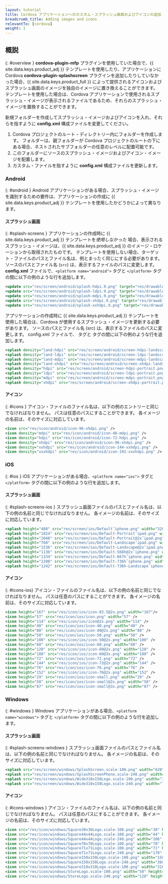 ```yaml
---
layout: tutorial
title: Cordova アプリケーションへのカスタム・スプラッシュ画面およびアイコンの追加
breadcrumb_title: Adding images and icons
relevantTo: [cordova]
weight: 1
---
```

<!-- NLS_CHARSET=UTF-8 -->
## 概説
{: #overview }
**cordova-plugin-mfp** プラグインを使用していた場合で、{{ site.data.keys.product_adj }} テンプレートを使用したり、アプリケーションに Cordova **cordova-plugin-splashscreen** プラグインを追加したりしていなかった場合、{{ site.data.keys.product_full }} によって提供されるアイコンおよびスプラッシュ画面のイメージを独自のイメージに置き換えることができます。 テンプレートを使用した場合は、Cordova アプリケーションで使用されるスプラッシュ・イメージが表示されるファイルであるため、それらのスプラッシュ・イメージを置換することができます。

新規フォルダーを作成してスプラッシュ・イメージおよびアイコンを入れ、それらを指すように **config.xml** 構成ファイルを変更してください。

1. Cordova プロジェクトのルート・ディレクトリー内にフォルダーを作成します。 フォルダーは、親フォルダーが Cordova プロジェクトのルートの下にある場合、ネストされたサブフォルダーの任意のレベルに配置可能です。
2. このフォルダーにソースのスプラッシュ・イメージおよびアイコン・イメージを配置します。
3. カスタム・ファイルを指すように **config.xml** 構成ファイルを更新します。

### Android
{: #android }
Android アプリケーションがある場合、スプラッシュ・イメージを識別するための要件は、アプリケーションの作成に {{ site.data.keys.product_adj }} テンプレートを使用したかどうかによって異なります。

#### スプラッシュ画面
{: #splash-screens }
アプリケーションの作成時に {{ site.data.keys.product_adj }} テンプレートを*使用しなかった* 場合、表示されるスプラッシュ・イメージは、{{ site.data.keys.product_adj }} のイメージ・ロケーションから取得されたものです。 テンプレートを使用しない場合、ターゲット・ファイルのパスとファイル名は、例とまったく同じにする必要があります。 ソースのパスとファイル名 (`src`) は、表示するファイルのパスに変更します。 **config.xml** ファイルで、`<platform name="android">` タグと `</platform>` タグの間に以下の例のような行を追加します。 

```xml
<update src="res/screen/android/splash-hdpi.9.png" target="res/drawable-hdpi/splash.9.png" />
<update src="res/screen/android/splash-ldpi.9.png" target="res/drawable-ldpi/splash.9.png" />
<update src="res/screen/android/splash-mdpi.9.png" target="res/drawable-mdpi/splash.9.png" />
<update src="res/screen/android/splash-xhdpi.9.png" target="res/drawable-xhdpi/splash.9.png" />
<update src="res/screen/android/splash-xxhdpi.9.png" target="res/drawable-xxhdpi/splash.9.png" /> 
```

アプリケーションの作成時に {{ site.data.keys.product_adj }} テンプレートを使用した場合は、Cordova が使用するスプラッシュ・イメージを更新する必要があります。 ソースのパスとファイル名 (src) は、表示するファイルのパスに変更します。 config.xml ファイルで、<platform name="android"> タグと </platform> タグの間に以下の例のような行を追加します。

```xml
<splash density="land-hdpi" src="res/screen/android/screen-hdpi-landscape.png" />
<splash density="land-ldpi" src="res/screen/android/screen-ldpi-landscape.png" />
<splash density="land-mdpi" src="res/screen/android/screen-mdpi-landscape.png" />
<splash density="land-xhdpi" src="res/screen/android/screen-xhdpi-landscape.png" />
<splash density="hdpi" src="res/screen/android/screen-hdpi-portrait.png" />
<splash density="ldpi" src="res/screen/android/screen-ldpi-portrait.png" />
<splash density="mdpi" src="res/screen/android/screen-mdpi-portrait.png" />
<splash density="xhdpi" src="res/screen/android/screen-xhdpi-portrait.png" />
```

#### アイコン
{: #icons }
アイコン・ファイルのファイル名は、以下の例のエントリーと同じでなければなりません。 パスは任意のパスにすることができます。 各イメージの名前は、そのサイズに対応しています。

```xml
<icon src="res/icon/android/icon-96-xhdpi.png" />
<icon density="mdpi" src="res/icon/android/icon-48-mdpi.png" />
<icon density="hdpi" src="res/icon/android/icon-72-hdpi.png" />
<icon density="xhdpi" src="res/icon/android/icon-96-xhdpi.png" />
<icon density="xxhdpi" src="res/icon/android/icon-144-xxhdpi.png" />
<icon density="xxxhdpi" src="res/icon/android/icon-192-xxxhdpi.png" />
```

### iOS
{: #ios }
iOS アプリケーションがある場合、`<platform name="ios">` タグと `</platform>` タグの間に以下の例のような行を追加します。
    
#### スプラッシュ画面
{: #splash-screens-ios }
スプラッシュ画面ファイルのパスとファイル名は、以下の例の名前と同じでなければなりません。 各イメージの名前は、そのサイズに対応しています。

```xml
<splash height="480" src="res/screen/ios/Default˜iphone.png" width="320" />
<splash height="1024" src="res/screen/ios/Default-Portrait˜ipad.png" width="768" />
<splash height="2048" src="res/screen/ios/Default-Portrait@2x˜ipad.png" width="1536" />
<splash height="768" src="res/screen/ios/Default-Landscape˜ipad.png" width="1024" />
<splash height="1536" src="res/screen/ios/Default-Landscape@2x˜ipad.png" width="2048" />
<splash height="1136" src="res/screen/ios/Default-568h@2x˜iphone.png" width="640" />
<splash height="1334" src="res/screen/ios/Default-667h˜iphone.png" width="750" />
<splash height="2208" src="res/screen/ios/Default-736h˜iphone.png" width="1242" />
<splash height="1242" src="res/screen/ios/Default-736h-Landscape˜iphone.png" width="2208" />
```

#### アイコン
{: #icons-ios}
アイコン・ファイルのファイル名は、以下の例の名前と同じでなければなりません。 パスは任意のパスにすることができます。 各イメージの名前は、そのサイズに対応しています。

```xml
<icon height="167" src="res/icon/ios/icon-83.5@2x.png" width="167"/>
<icon height="57" src="res/icon/ios/icon.png" width="57" />
<icon height="114" src="res/icon/ios/icon@2x.png" width="114" />
<icon height="40" src="res/icon/ios/icon-40.png" width="40" />
<icon height="80" src="res/icon/ios/icon-40@2x.png" width="80" />
<icon height="50" src="res/icon/ios/icon-50.png" width="50" />
<icon height="100" src="res/icon/ios/icon-50@2x.png" width="100" />
<icon height="60" src="res/icon/ios/icon-60.png" width="60" />
<icon height="120" src="res/icon/ios/icon-60@2x.png" width="120" />
<icon height="180" src="res/icon/ios/icon-60@3x.png" width="180" />
<icon height="72" src="res/icon/ios/icon-72.png" width="72" />
<icon height="144" src="res/icon/ios/icon-72@2x.png" width="144" />
<icon height="76" src="res/icon/ios/icon-76.png" width="76" />
<icon height="152" src="res/icon/ios/icon-76@2x.png" width="152" />
<icon height="29" src="res/icon/ios/icon-small.png" width="29" />
<icon height="58" src="res/icon/ios/icon-small@2x.png" width="58" />
<icon height="87" src="res/icon/ios/icon-small@3x.png" width="87" />
```

### Windows
{: #windows }
Windows アプリケーションがある場合、`<platform name="windows">` タグと `</platform>` タグの間に以下の例のような行を追加します。

#### スプラッシュ画面
{: #splash-screens-windows }
スプラッシュ画面ファイルのパスとファイル名は、以下の例の名前と同じでなければなりません。 各イメージの名前は、そのサイズに対応しています。

```xml
<splash src="res/screen/windows/SplashScreen.scale-100.png" width="620" height="300"/>
<splash src="res/screen/windows/SplashScreenPhone.scale-240.png" width="1152" height="1920"/>
<splash src="res/screen/windows/Wide310x150Logo.scale-100.png" width="310" height="150"/>
<splash src="res/screen/windows/Wide310x150Logo.scale-240.png" width="744" height="360"/>
```

#### アイコン
{: #icons-windows }
アイコン・ファイルのファイル名は、以下の例の名前と同じでなければなりません。 パスは任意のパスにすることができます。 各イメージの名前は、そのサイズに対応しています。

```xml
<icon src="res/icon/windows/Square30x30Logo.scale-100.png" width="30" height="30" />
<icon src="res/icon/windows/Square44x44Logo.scale-100.png" width="44" height="44" />
<icon src="res/icon/windows/Square44x44Logo.scale-240.png" width="106" height="106" />
<icon src="res/icon/windows/Square70x70Logo.scale-100.png" width="70" height="70" />
<icon src="res/icon/windows/Square71x71Logo.scale-100.png" width="71" height="71" />
<icon src="res/icon/windows/Square71x71Logo.scale-240.png" width="170" height="170" />
<icon src="res/icon/windows/Square150x150Logo.scale-100.png" width="150" height="150" />
<icon src="res/icon/windows/Square150x150Logo.scale-240.png" width="360" height="360" />
<icon src="res/icon/windows/Square310x310Logo.scale-100.png" width="310" height="310" />
<icon src="res/icon/windows/StoreLogo.scale-100.png" width="50" height="50" />
<icon src="res/icon/windows/StoreLogo.scale-240.png" width="120" height="120" />
```

